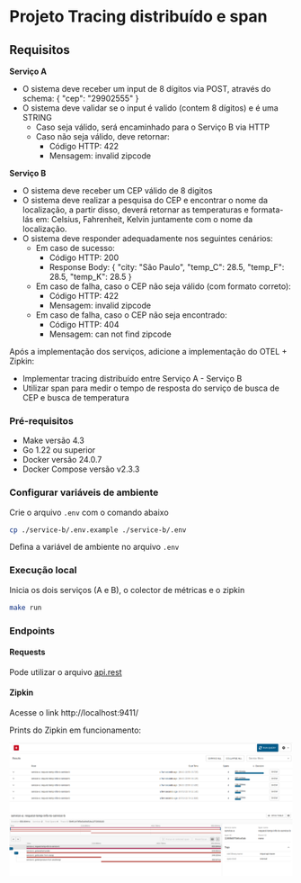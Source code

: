 # Projeto Tracing distribuído e span


## Requisitos
**Serviço A**
- O sistema deve receber um input de 8 dígitos via POST, através do schema:  { "cep": "29902555" }
- O sistema deve validar se o input é valido (contem 8 dígitos) e é uma STRING
  - Caso seja válido, será encaminhado para o Serviço B via HTTP
  - Caso não seja válido, deve retornar:
    - Código HTTP: 422
    - Mensagem: invalid zipcode

**Serviço B**

- O sistema deve receber um CEP válido de 8 digitos
- O sistema deve realizar a pesquisa do CEP e encontrar o nome da localização, a partir disso, deverá retornar as temperaturas e formata-lás em: Celsius, Fahrenheit, Kelvin juntamente com o nome da localização.
- O sistema deve responder adequadamente nos seguintes cenários:
  - Em caso de sucesso:
    - Código HTTP: 200
    - Response Body: { "city: "São Paulo", "temp_C": 28.5, "temp_F": 28.5, "temp_K": 28.5 }
  - Em caso de falha, caso o CEP não seja válido (com formato correto):
    - Código HTTP: 422
    - Mensagem: invalid zipcode
  - ​​​Em caso de falha, caso o CEP não seja encontrado:
    - Código HTTP: 404
    - Mensagem: can not find zipcode

Após a implementação dos serviços, adicione a implementação do OTEL + Zipkin:
- Implementar tracing distribuído entre Serviço A - Serviço B
- Utilizar span para medir o tempo de resposta do serviço de busca de CEP e busca de temperatura


### Pré-requisitos
- Make versão 4.3
- Go 1.22 ou superior
- Docker versão 24.0.7
- Docker Compose versão v2.3.3

### Configurar variáveis de ambiente
Crie o arquivo `.env` com o comando abaixo
```bash
cp ./service-b/.env.example ./service-b/.env
```
Defina a variável de ambiente no arquivo `.env`


### Execução local
Inicia os dois serviços (A e B), o colector de métricas e o zipkin
```bash
make run
```

### Endpoints
#### Requests
Pode utilizar o arquivo [api.rest](./api.rest)

#### Zipkin
Acesse o link http://localhost:9411/

Prints do Zipkin em funcionamento:  

![alt text](./image_01.png)
![alt text](./image_02.png)
